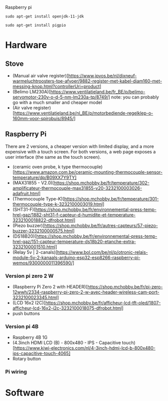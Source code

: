 

Raspberry pi

```
sudo apt-get install openjdk-11-jdk
```
```
sudo apt-get install pigpio
```

# Hardware

## Stove


- (Manual air valve register)[https://www.jpvos.be/nl/dixneuf-warmeluchtroosters-toe-afvoer/9882-register-met-kabel-diam160-met-messing-knop.html?controllerUri=product]
- (Belimo LM230A)[https://www.ventilatieland.be/fr_BE/p/belimo-servomotor-230v-o-d-5-nm-lm230a-tp/8749/] note: you can probably go with a much smaller and cheaper model
- (Air valve register)[https://www.ventilatieland.be/nl_BE/p/motorbediende-regelklep-o-160mm-voor-spirobuis/8945/]

## Raspberry Pi

There are 2 versions, a cheaper version with limited display, and a more expensive with a touch screen. For both versions, a web page exposes a user interface (the same as the touch screen).  

- (ceramic oven probe, k type thermocouple)[https://www.amazon.com.be/ceramic-mounting-thermocouple-sensor-temperature/dp/B09XX7Y9TY]
- (MAX31855 - V2.0)[https://shop.mchobby.be/fr/temperature/302-amplificateur-thermocouple-max31855-v20-3232100003026-adafruit.html]
- (Thermocouple Type-K)[https://shop.mchobby.be/fr/temperature/301-thermocouple-type-k-3232100003019.html]
- (SHT31-F)[https://shop.mchobby.be/fr/environnemental-press-temp-hrel-gaz/1882-sht31-f-capteur-d-humidite-et-temperature-3232100018822-dfrobot.html]
- (Piezo buzzer)[https://shop.mchobby.be/fr/autres-capteurs/57-piezo-buzzer-3232100000575.html]
- (DS18B20)[https://shop.mchobby.be/fr/environnemental-press-temp-hrel-gaz/151-capteur-temperature-ds18b20-etanche-extra-3232100001510.html]
- (Relay 5v | 2-canals)[https://www.bol.com/be/nl/p/otronic-relais-module-5v-2-kanaals-arduino-esp32-esp8266-raspberry-pi-wemos/9300000011396590/]

### Version pi zero 2 W

- (Raspberry Pi Zero 2 with HEADER)[https://shop.mchobby.be/fr/pi-zero-12wwh/2334-raspberry-pi-zero-2-w-avec-header-wireless-cam-port-3232100023345.html]
- (LCD 16x2 I2C)[https://shop.mchobby.be/fr/afficheur-lcd-tft-oled/1807-afficheur-lcd-16x2-i2c-3232100018075-dfrobot.html]
- push buttons

### Version pi 4B

- Raspberry 4B 1G
- (4.3inch HDMI LCD (B) - 800x480 - IPS - Capacitive touch)[https://www.kiwi-electronics.com/nl/4-3inch-hdmi-lcd-b-800x480-ips-capacitive-touch-4065]
- Rotary button



### Pi wiring

# Software
